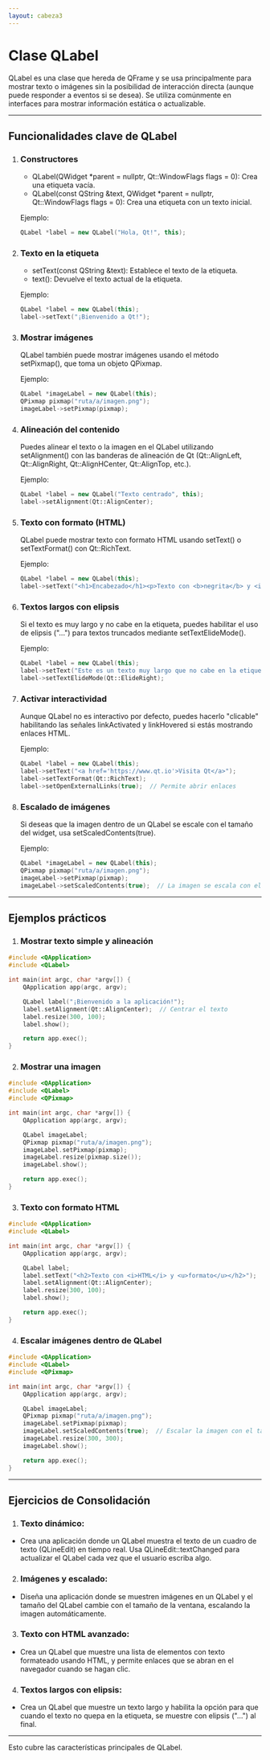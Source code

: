 ```yaml
---
layout: cabeza3
---
```


# Clase QLabel
QLabel es una clase que hereda de QFrame y se usa principalmente para mostrar texto o imágenes sin la posibilidad de interacción directa (aunque puede responder a eventos si se desea). Se utiliza comúnmente en interfaces para mostrar información estática o actualizable.
***
## Funcionalidades clave de QLabel
1. ### Constructores
    - QLabel(QWidget *parent = nullptr, Qt::WindowFlags flags = 0): Crea una etiqueta vacía.
    - QLabel(const QString &text, QWidget *parent = nullptr, Qt::WindowFlags flags = 0): Crea una etiqueta con un texto inicial.

    Ejemplo:
    ```cpp
    QLabel *label = new QLabel("Hola, Qt!", this);
    ```
2. ### Texto en la etiqueta
    - setText(const QString &text): Establece el texto de la etiqueta.
    - text(): Devuelve el texto actual de la etiqueta.

    Ejemplo:
    ```cpp
    QLabel *label = new QLabel(this);
    label->setText("¡Bienvenido a Qt!");
    ```
3. ### Mostrar imágenes
    QLabel también puede mostrar imágenes usando el método setPixmap(), que toma un objeto QPixmap.

    Ejemplo:
    ```cpp
    QLabel *imageLabel = new QLabel(this);
    QPixmap pixmap("ruta/a/imagen.png");
    imageLabel->setPixmap(pixmap);
    ```
4. ### Alineación del contenido
    Puedes alinear el texto o la imagen en el QLabel utilizando setAlignment() con las banderas de alineación de Qt (Qt::AlignLeft, Qt::AlignRight, Qt::AlignHCenter, Qt::AlignTop, etc.).

    Ejemplo:
    ```cpp
    QLabel *label = new QLabel("Texto centrado", this);
    label->setAlignment(Qt::AlignCenter);
    ```
5. ### Texto con formato (HTML)
    QLabel puede mostrar texto con formato HTML usando setText() o setTextFormat() con Qt::RichText.

    Ejemplo:
    ```cpp
    QLabel *label = new QLabel(this);
    label->setText("<h1>Encabezado</h1><p>Texto con <b>negrita</b> y <i>cursiva</i>.</p>");
    ```
6. ### Textos largos con elipsis
    Si el texto es muy largo y no cabe en la etiqueta, puedes habilitar el uso de elipsis ("...") para textos truncados mediante setTextElideMode().

    Ejemplo:
    ```cpp
    QLabel *label = new QLabel(this);
    label->setText("Este es un texto muy largo que no cabe en la etiqueta.");
    label->setTextElideMode(Qt::ElideRight);
    ```
7. ### Activar interactividad
    Aunque QLabel no es interactivo por defecto, puedes hacerlo "clicable" habilitando las señales linkActivated y linkHovered si estás mostrando enlaces HTML.

    Ejemplo:
    ```cpp
    QLabel *label = new QLabel(this);
    label->setText("<a href='https://www.qt.io'>Visita Qt</a>");
    label->setTextFormat(Qt::RichText);
    label->setOpenExternalLinks(true);  // Permite abrir enlaces
    ```
8. ### Escalado de imágenes
    Si deseas que la imagen dentro de un QLabel se escale con el tamaño del widget, usa setScaledContents(true).

    Ejemplo:
    ```cpp
    QLabel *imageLabel = new QLabel(this);
    QPixmap pixmap("ruta/a/imagen.png");
    imageLabel->setPixmap(pixmap);
    imageLabel->setScaledContents(true);  // La imagen se escala con el tamaño del QLabel
    ```
***
## Ejemplos prácticos
1. ### Mostrar texto simple y alineación
```cpp
#include <QApplication>
#include <QLabel>

int main(int argc, char *argv[]) {
    QApplication app(argc, argv);

    QLabel label("¡Bienvenido a la aplicación!");
    label.setAlignment(Qt::AlignCenter);  // Centrar el texto
    label.resize(300, 100);
    label.show();

    return app.exec();
}
```
2. ### Mostrar una imagen
```cpp
#include <QApplication>
#include <QLabel>
#include <QPixmap>

int main(int argc, char *argv[]) {
    QApplication app(argc, argv);

    QLabel imageLabel;
    QPixmap pixmap("ruta/a/imagen.png");
    imageLabel.setPixmap(pixmap);
    imageLabel.resize(pixmap.size());
    imageLabel.show();

    return app.exec();
}
```
3. ### Texto con formato HTML
```cpp
#include <QApplication>
#include <QLabel>

int main(int argc, char *argv[]) {
    QApplication app(argc, argv);

    QLabel label;
    label.setText("<h2>Texto con <i>HTML</i> y <u>formato</u></h2>");
    label.setAlignment(Qt::AlignCenter);
    label.resize(300, 100);
    label.show();

    return app.exec();
}
```
4. ### Escalar imágenes dentro de QLabel
```cpp
#include <QApplication>
#include <QLabel>
#include <QPixmap>

int main(int argc, char *argv[]) {
    QApplication app(argc, argv);

    QLabel imageLabel;
    QPixmap pixmap("ruta/a/imagen.png");
    imageLabel.setPixmap(pixmap);
    imageLabel.setScaledContents(true);  // Escalar la imagen con el tamaño del QLabel
    imageLabel.resize(300, 300);
    imageLabel.show();

    return app.exec();
}
```
***
## Ejercicios de Consolidación
1.	### Texto dinámico:
- Crea una aplicación donde un QLabel muestra el texto de un cuadro de texto (QLineEdit) en tiempo real. Usa QLineEdit::textChanged para actualizar el QLabel cada vez que el usuario escriba algo.
2.	### Imágenes y escalado:
- Diseña una aplicación donde se muestren imágenes en un QLabel y el tamaño del QLabel cambie con el tamaño de la ventana, escalando la imagen automáticamente.
3.	### Texto con HTML avanzado:
- Crea un QLabel que muestre una lista de elementos con texto formateado usando HTML, y permite enlaces que se abran en el navegador cuando se hagan clic.
4.	### Textos largos con elipsis:
- Crea un QLabel que muestre un texto largo y habilita la opción para que cuando el texto no quepa en la etiqueta, se muestre con elipsis ("...") al final.
***
Esto cubre las características principales de QLabel.


